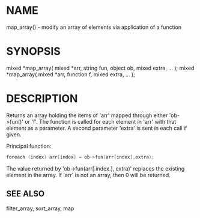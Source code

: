 # NAME

map_array() - modify an array of elements via application of a function

# SYNOPSIS

mixed *map_array( mixed *arr, string fun, object ob, mixed extra, ... );
mixed *map_array( mixed *arr, function f, mixed extra, ... );

# DESCRIPTION

Returns an array holding the items of 'arr' mapped through either 
'ob->fun()' or 'f'.  The function is called for each element in 'arr'
with that element as a parameter. A second parameter 'extra' is sent
in each call if given.

Principal function:
```cpp
foreach (index) arr[index] = ob->fun(arr[index],extra);
```

The value returned by 'ob->fun(arr[.index.], extra)' replaces the existing 
element in the array. If 'arr' is not an array, then 0 will be returned.

## SEE ALSO

filter_array, sort_array, map

